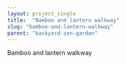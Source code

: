 ```yaml
---
layout: project_single
title:  "Bamboo and lantern walkway"
slug: "bamboo-and-lantern-walkway"
parent: "backyard-zen-garden"
---
```

Bamboo and lantern walkway